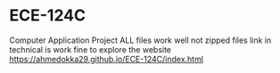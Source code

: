 # ECE-124C
Computer Application Project
ALL files work well 
not zipped files 
link in technical is work fine to explore the website 
https://ahmedokka29.github.io/ECE-124C/index.html
